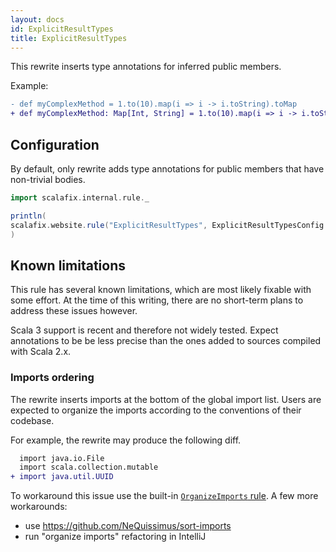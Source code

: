 ```yaml
---
layout: docs
id: ExplicitResultTypes
title: ExplicitResultTypes
---
```


This rewrite inserts type annotations for inferred public members.

Example:

```diff
- def myComplexMethod = 1.to(10).map(i => i -> i.toString).toMap
+ def myComplexMethod: Map[Int, String] = 1.to(10).map(i => i -> i.toString).toMap
```

## Configuration

By default, only rewrite adds type annotations for public members that have
non-trivial bodies.

```scala mdoc:passthrough
import scalafix.internal.rule._
```

```scala mdoc:passthrough
println(
scalafix.website.rule("ExplicitResultTypes", ExplicitResultTypesConfig.default)
)
```

## Known limitations

This rule has several known limitations, which are most likely fixable with some
effort. At the time of this writing, there are no short-term plans to address
these issues however.

Scala 3 support is recent and therefore not widely tested. Expect annotations
to be be less precise than the ones added to sources compiled with Scala 2.x.

### Imports ordering

The rewrite inserts imports at the bottom of the global import list. Users are
expected to organize the imports according to the conventions of their codebase.

For example, the rewrite may produce the following diff.

```diff
  import java.io.File
  import scala.collection.mutable
+ import java.util.UUID
```

To workaround this issue use the built-in [`OrganizeImports` rule](OrganizeImports.md). 
A few more workarounds:

- use https://github.com/NeQuissimus/sort-imports
- run "organize imports" refactoring in IntelliJ
